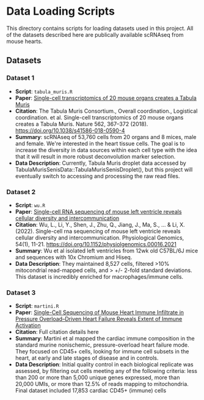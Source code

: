 # Data Loading Scripts

This directory contains scripts for loading datasets used in this project. All of the datasets described here are publically available scRNAseq from mouse hearts. 

## Datasets

### Dataset 1

- **Script**: `tabula_muris.R`
- **Paper**: [Single-cell transcriptomics of 20 mouse organs creates a Tabula Muris](https://www.nature.com/articles/s41586-018-0590-4)
- **Citation**: The Tabula Muris Consortium., Overall coordination., Logistical coordination. et al. Single-cell transcriptomics of 20 mouse organs creates a Tabula Muris. Nature 562, 367–372 (2018). https://doi.org/10.1038/s41586-018-0590-4
- **Summary**: scRNAseq of 53,760 cells from 20 organs and 8 mices, male and female. We're interested in the heart tissue cells. The goal is to increase the diversity in data sources within each cell type with the idea that it will result in more robust deconvolution marker selection. 
- **Data Description**: Currently, Tabula Muris droplet data accessed by TabulaMurisSenisData::TabulaMurisSenisDroplet(), but this project will eventually switch to accessing and processing the raw read files.

### Dataset 2

- **Script**: `wu.R`
- **Paper**: [Single-cell RNA sequencing of mouse left ventricle reveals cellular diversity and intercommunication](doi.org/10.1152/physiolgenomics.00016.2021)
- **Citation**: Wu, L., Li, Y., Shen, J., Zhu, Q., Jiang, J., Ma, S., … & Li, X. (2022). Single-cell rna sequencing of mouse left ventricle reveals cellular diversity and intercommunication. Physiological Genomics, 54(1), 11-21. https://doi.org/10.1152/physiolgenomics.00016.2021
- **Summary**: Wu et al isolated left ventricles from 12wk old C57BL/6J mice and sequences with 10x Chromium and Hiseq. 
- **Data Description**: They maintained 8,527 cells, filtered >10% mitocondrial read-mapped cells, and > +/- 2-fold standard deviations. This dataset is incredibly enriched for macrophages/immune cells. 

### Dataset 3

- **Script**: `martini.R`
- **Paper**: [Single-Cell Sequencing of Mouse Heart Immune Infiltrate in Pressure Overload–Driven Heart Failure Reveals Extent of Immune Activation](doi.org/10.1161/CIRCULATIONAHA.119.041694)
- **Citation**: Full citation details here
- **Summary**: Martini et al mapped the cardiac immune composition in the standard murine nonischemic, pressure-overload heart failure mode. They focused  on CD45+ cells, looking for immune cell subsets in the heart, at early and late stages of disease and in controls.
- **Data Description**: Initial quality control in each biological replicate was assessed, by filtering out cells meeting any of the following criteria: less than 200 or more than 5,000 unique genes expressed, more than 20,000 UMIs, or more than 12.5% of reads mapping to mitochondria. Final dataset included 17,853 cardiac CD45+ (immune) cells